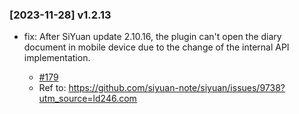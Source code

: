 ### [2023-11-28] v1.2.13

- fix: After SiYuan update 2.10.16, the plugin can't open the diary document in mobile device due to the change of the internal API implementation.

    - [#179](https://github.com/frostime/siyuan-dailynote-today/issues/179)
    - Ref to: https://github.com/siyuan-note/siyuan/issues/9738?utm_source=ld246.com
